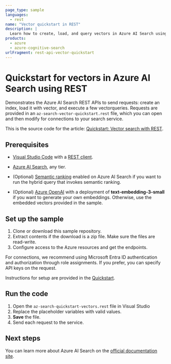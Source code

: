 ```yaml
---
page_type: sample
languages:
  - rest
name: "Vector quickstart in REST"
description: |
  Learn how to create, load, and query vectors in Azure AI Search using REST APIs.
products:
  - azure
  - azure-cognitive-search
urlFragment: rest-api-vector-quickstart
---
```


# Quickstart for vectors in Azure AI Search using REST

Demonstrates the Azure AI Search REST APIs to send requests: create an index, load it with vector, and execute a few vectorqueries. Requests are provided in an `az-search-vector-quickstart.rest` file, which you can open and then modify for connections to your search service.

This is the source code for the article: [Quickstart: Vector search with REST](https://learn.microsoft.com/azure/search/search-get-started-vector). 

## Prerequisites

+ [Visual Studio Code](https://code.visualstudio.com/download) with a [REST client](https://marketplace.visualstudio.com/items?itemName=humao.rest-client).

+ [Azure AI Search](https://learn.microsoft.com/azure/search/search-create-service-portal), any tier.

+ (Optional) [Semantic ranking](https://learn.microsoft.com/azure/search/semantic-how-to-enable-disable) enabled on Azure AI Search if you want to run the hybrid query that invokes semantic ranking.

+ (Optional) [Azure OpenAI](https://learn.microsoft.com/azure/ai-services/openai/how-to/create-resource) with a deployment of **text-embedding-3-small** if you want to generate your own embeddings. Otherwise, use the embedded vectors provided in the sample.

## Set up the sample

1. Clone or download this sample repository.
1. Extract contents if the download is a zip file. Make sure the files are read-write.
1. Configure access to the Azure resources and get the endpoints. 

For connections, we recommend using Microsoft Entra ID authentication and authorization through role assignments. If you prefer, you can specify API keys on the request.

Instructions for setup are provided in the [Quickstart](https://learn.microsoft.com/azure/search/search-get-started-vector). 

## Run the code

1. Open the `az-search-quickstart-vectors.rest` file in Visual Studio
1. Replace the placeholder variables with valid values.
1. **Save** the file.
1. Send each request to the service.

## Next steps

You can learn more about Azure AI Search on the [official documentation site](https://learn.microsoft.com/azure/search).
